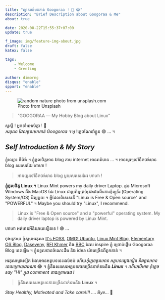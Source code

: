 ```yaml
---
title: "​ស្វាគមន៍​មក​កាន់​ Googoraa ! 👏️ 😂️"
description: "Brief Description about Googoraa & Me"
about: true

date: 2020-08-22T15:55:37+07:00
update: true

f_image: img/feature-img-about.jpg
draft: false
katex: false

tags:
    - Welcome
    - Greeting

author: dimorng
disqus: "enable"
spport: "enable"
---
```


<figure class="full">
  <img src="https://source.unsplash.com/random/1080/?nature,water" alt="random nature photo from unsplash.com" />
  <figcaption><span>Photo from Unsplash</span></figcaption>
</figure>

<aside>
  <blockquote>
    <p>"GOOGORAA ― My Hobby Blog about Linux"</p>
  </blockquote>
</aside>

សួស្តី​ ! អ្នកទាំងអស់​គ្នា ! 👋️ <br/>
_អរគុណ​ ដែល​ចូល​មកកាន់ Googoraa ។_ អូ !​ ភ្លេច​ណែនាំ​ខ្លួន 😄 ... ។

## _Self Introduction & My Story_ 

ខ្ញុំ​ឈ្មោះ ឌីម៉ង់​ ។ ខ្ញុំ​ចូលចិត្ត​អាន​ blog តាម internet អាន​ពត៌មាន ... ។ អាន​យូរៗទៅ​នឹក​ចង់​មាន​ blog សរសេរ​​ដែរ ហាហា !

<aside>
  <blockquote>
    <p>អាន​យូរ​ទៅ​នឹក​ចង់​មាន​ blog មួយ​សរសេរ​ដែរ ហាហា !</p>
  </blockquote>
</aside>

**ខ្ញុំ​ចូលចិត្ត​ Linux ។** Linux Mint powers my daily driver Laptop. ដូច​ Microsoft Windows នឹង MacOS ដែរ Linux ជា​ប្រព័ន្ធ​គ្រប់គ្រង​ដំណើរការ​កុំព្យូទ័រ​ (Operating System/OS) ដ៏​ល្អ​មួយ ។ អ្វី​ដែល​ពិសេស​​គឺ "Linux is Free & Open source" and "POWERFUL" ។ Maybe you should try "Linux", I recommend.

<aside>
  <blockquote>
    <p>Linux is "Free & Open source" and a "powerful" operating system. My daily driver laptop is powered by Linux Mint.</p>
  </blockquote>
</aside>

ហាហា អត់​មាន​អី​និយាយ​ទៀត​ទេ ! 😄 ... 

ចុង​ក្រោយ ខ្ញុំ​សូម​អរគុណ [It's FOSS](https://itsfoss.com/), [OMG! Ubuntu](https://www.omgubuntu.co.uk/), [Linux Mint Blog](https://blog.linuxmint.com/), [Elementary OS Blog](https://blog.elementary.io/), [Daseveny](https://daseveny.com/), [RFI Khmer](https://www.rfi.fr/km/) និង [BBC](https://www.bbc.com/) ដែល​ inspire ខ្ញុំ​ ឲ្យ​ចាប់​ផ្តើម​ Googoraa Blog នេះឡើង ។ ខ្ញុំ​ទទួលបាន​ចំណេះ​ដឹង និង idea យ៉ាង​ច្រើន​ពី​ពួក​គាត់ ។

អរគុណ​ម្ដង​ទៀត​ ដែល​អាន​អត្ថបទ​នេះ​ដល់​ចប់ ហើយ​<i>កុំ​ភ្លេច​ចូល​​អាន​​ អត្ថបទ​ផ្សេង​ទៀត និង​ចូល​អាន​ពេល​ក្រោយផង​ណា</i> 😂️ ។ ខ្ញុំ​នឹង​សរសេរ​អត្ថបទ​ភាគ​ច្រើន​ទាក់ទង​នឹង _**Linux**_ ។ _ហើយ​បើ​អាច កុំ​ភ្លេច say "Hi" ក្នុង comment ខាង​ក្រោម​ផង​ !_

<aside>
  <blockquote>
    <p>ខ្ញុំ​នឹង​សរសេរ​អត្ថបទ​ភាគ​ច្រើន​ទាក់ទង​នឹង <b>Linux</b> ។</p>
  </blockquote>
</aside>

_Stay Healthy, Motivated and Take care!!!! .... Bye..._ 👋️ 

